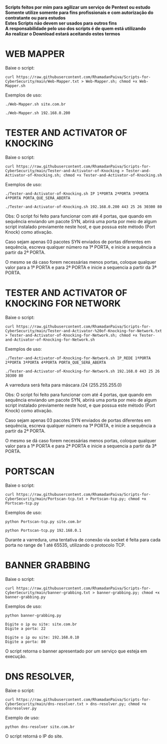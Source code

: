 **Scripts feitos por mim para agilizar um serviço de Pentest ou estudo**<br>
**Somente utilize somente para fins profissionais e com autorização do contratante ou para estudos**<br>
**Estes Scripts não devem ser usados para outros fins**<br>
**A responsabilidade pelo uso dos scripts é de quem está utilizando**<br>
**Ao realizar o Download estará aceitando estes termos**<br>


# WEB MAPPER

Baixe o script:
```
curl https://raw.githubusercontent.com/RhamadanPaiva/Scripts-for-CyberSecurity/main/Web-Mapper.txt > Web-Mapper.sh; chmod +x Web-Mapper.sh
```

Exemplos de uso:
```
./Web-Mapper.sh site.com.br
```
```
./Web-Mapper.sh 192.168.0.200
```

# TESTER AND ACTIVATOR OF KNOCKING

Baixe o script:
```
curl https://raw.githubusercontent.com/RhamadanPaiva/Scripts-for-CyberSecurity/main/Tester-and-Activator-of-Knocking > Tester-and-Activator-of-Knocking.sh; chmod +x Tester-and-Activator-of-Knocking.sh
```
Exemplos de uso:
```
./Tester-and-Activator-of-Knocking.sh IP 1ªPORTA 2ªPORTA 3ªPORTA 4ªPORTA PORTA_QUE_SERÁ_ABERTA
```
```
./Tester-and-Activator-of-Knocking.sh 192.168.0.200 443 25 26 30300 80
```

Obs: O script foi feito para funcionar com até 4 portas, que quando em sequência enviando um pacote SYN, abrirá uma porta por meio de algum script instalado previamente neste host, e que possua este método (Port Knock) como ativação.

Caso sejam apenas 03 pacotes SYN enviados de portas diferentes em sequência, escreva qualquer número na 1ª PORTA, e inicie a sequência a partir da 2ª PORTA.

O mesmo se dá caso forem necessárias menos portas, coloque qualquer valor para a 1ª PORTA e para 2ª PORTA e inicie a sequencia a partir da 3ª PORTA.

# TESTER AND ACTIVATOR OF KNOCKING FOR NETWORK

Baixe o script:
```
curl https://raw.githubusercontent.com/RhamadanPaiva/Scripts-for-CyberSecurity/main/Tester-and-Activator-%20of-Knocking-for-Network.txt > Tester-and-Activator-of-Knocking-for-Network.sh; chmod +x Tester-and-Activator-of-Knocking-for-Network.sh
```
Exemplos de uso:
```
./Tester-and-Activator-of-Knocking-for-Network.sh IP_REDE 1ªPORTA 2ªPORTA 3ªPORTA 4ªPORTA PORTA_QUE_SERÁ_ABERTA
```
```
./Tester-and-Activator-of-Knocking-for-Network.sh 192.168.0 443 25 26 30300 80
```

A varredura será feita para máscara /24 (255.255.255.0)

Obs: O script foi feito para funcionar com até 4 portas, que quando em sequência enviando um pacote SYN, abrirá uma porta por meio de algum script instalado previamente neste host, e que possua este método (Port Knock) como ativação.

Caso sejam apenas 03 pacotes SYN enviados de portas diferentes em sequência, escreva qualquer número na 1ª PORTA, e inicie a sequência a partir da 2ª PORTA.

O mesmo se dá caso forem necessárias menos portas, coloque qualquer valor para a 1ª PORTA e para 2ª PORTA e inicie a sequencia a partir da 3ª PORTA.


# PORTSCAN

Baixe o script:
```
curl https://raw.githubusercontent.com/RhamadanPaiva/Scripts-for-CyberSecurity/main/Portscan-tcp.txt > Portscan-tcp.py; chmod +x Portscan-tcp.py
```
Exemplos de uso:
```
python Portscan-tcp.py site.com.br
```
```
python Portscan-tcp.py 192.168.0.1
```

Durante a varredura, uma tentativa de conexão via socket é feita para cada porta no range de 1 até 65535, utilizando o protocolo TCP.

# BANNER GRABBING

Baixe o script:
```
curl https://raw.githubusercontent.com/RhamadanPaiva/Scripts-for-CyberSecurity/main/banner-grabbing.txt > banner-grabbing.py; chmod +x banner-grabbing.py
```
Exemplos de uso:
```
python banner-grabbing.py
```
```
Digite o ip ou site: site.com.br
Digite a porta: 22
```
```
Digite o ip ou site: 192.168.0.10
Digite a porta: 80
```
O script retorna o banner apresentado por um serviço que esteja em execução.

# DNS RESOLVER,

Baixe o script:
```
curl https://raw.githubusercontent.com/RhamadanPaiva/Scripts-for-CyberSecurity/main/dns-resolver.txt > dns-resolver.py; chmod +x dnsresolver.py
```
Exemplo de uso:
```
python dns-resolver site.com.br
```

O script retorná o IP do site.
